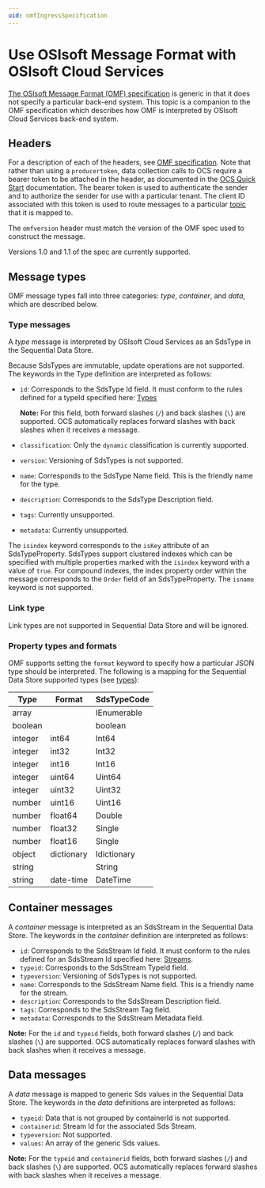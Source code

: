 ```yaml
---
uid: omfIngressSpecification
---
```


# Use OSIsoft Message Format with OSIsoft Cloud Services

[The OSIsoft Message Format (OMF) specification](http://omf-docs.osisoft.com) is generic in that it does not specify a particular back-end system. This topic is a companion to the OMF specification which describes how OMF is interpreted by OSIsoft Cloud Services back-end system.

## Headers

For a description of each of the headers, see [OMF specification](http://omf-docs.osisoft.com). Note that rather than using a `producertoken`, data collection calls to OCS require a bearer token to be attached in the header, as documented in the [OCS Quick Start](xref:sdsQuickStart) documentation. The bearer token is used to authenticate the sender and to authorize the sender for use with a particular tenant. The client ID associated with this token is used to route messages to a particular [topic](xref:omfIngressTopics) that it is mapped to.

The `omfversion` header must match the version of the OMF spec used to construct the message.

Versions 1.0 and 1.1 of the spec are currently supported.

## Message types

OMF message types fall into three categories: *type*, *container*, and *data*, which are described below.

### Type messages

A *type* message is interpreted by OSIsoft Cloud Services as an SdsType in the Sequential Data Store.

Because SdsTypes are immutable, update operations are not supported. The keywords in the Type definition are interpreted as follows:

* `id`: Corresponds to the SdsType Id field. It must conform to the rules defined for a typeId specified here: [Types](xref:sdsTypes)

  **Note:** For this field, both forward slashes (`/`) and back slashes (`\`) are supported. OCS automatically replaces forward slashes with back slashes when it receives a message.

* `classification`: Only the `dynamic` classification is currently supported.
* `version`: Versioning of SdsTypes is not supported.
* `name`: Corresponds to the SdsType Name field. This is the friendly name for the type.
* `description`: Corresponds to the SdsType Description field.
* `tags`: Currently unsupported.
* `metadata`: Currently unsupported.

The `isindex` keyword corresponds to the `isKey` attribute of an SdsTypeProperty. SdsTypes support clustered indexes which can be specified with multiple properties marked with the `isindex` keyword with a value of `true`. For compound indexes, the index property order within the message corresponds to the `Order` field of an SdsTypeProperty. The `isname` keyword is not supported.

### Link type

Link types are not supported in Sequential Data Store and will be ignored.

<!--deleting per Chris feedback
### Span type
  Span types are not supported in Sequential Data Store.
-->

### Property types and formats

OMF supports setting the `format` keyword to specify how a particular JSON type should be interpreted. The following is a mapping for the Sequential Data Store supported types (see [types](xref:sdsTypes)):


| Type    | Format     | SdsTypeCode |
|---------|------------|-------------|
| array   |            | IEnumerable |
| boolean |            | boolean     |
| integer | int64      | Int64       |
| integer | int32      | Int32       |
| integer | int16      | Int16       |
| integer | uint64     | Uint64      |
| integer | uint32     | Uint32      |
| number  | uint16     | Uint16      |
| number  | float64    | Double      |
| number  | float32    | Single      |
| number  | float16    | Single      |
| object  | dictionary | Idictionary |
| string  |            | String      |
| string  | date-time  | DateTime    |

## Container messages

A *container* message is interpreted as an SdsStream in the Sequential Data Store. The keywords in the *container* definition are interpreted as follows:

* `id`: Corresponds to the SdsStream Id field. It must conform to the rules defined for
    an SdsStream Id specified here: [Streams](xref:sdsStreams#streams).
* `typeid`: Corresponds to the SdsStream TypeId field.
* `typeversion`: Versioning of SdsTypes is not supported.
* `name`: Corresponds to the SdsStream Name field. This is a friendly name for the stream.
* `description`: Corresponds to the SdsStream Description field.
* `tags`: Corresponds to the SdsStream Tag field.
* `metadata`: Corresponds to the SdsStream Metadata field.

**Note:** For the `id` and `typeid` fields, both forward slashes (`/`) and back slashes (`\`) are supported. OCS automatically replaces forward slashes with back slashes when it receives a message.

## Data messages

A *data* message is mapped to generic Sds values in the Sequential Data Store. The keywords in the *data* definitions are interpreted as follows:

* `typeid`: Data that is not grouped by containerId is not supported.
* `containerid`: Stream Id for the associated Sds Stream.
* `typeversion`: Not supported.
* `values`: An array of the generic Sds values.

**Note:** For the `typeid` and `containerid` fields, both forward slashes (`/`) and back slashes (`\`) are supported. OCS automatically replaces forward slashes with back slashes when it receives a message.
